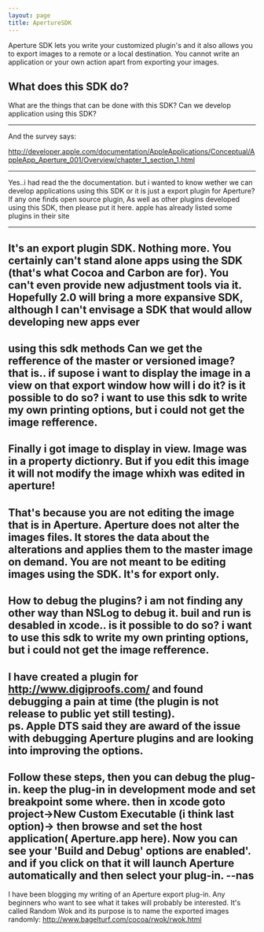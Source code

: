 ```yaml
---
layout: page
title: ApertureSDK
---
```


Aperture SDK lets you write your customized plugin's and it also allows you to export images to a remote or a local destination.
You cannot write an application or your own action apart from exporting your images.

What does this SDK do?
----
What are the things that can be done with this SDK? Can we develop application using this SDK?

----

And the survey says:

http://developer.apple.com/documentation/AppleApplications/Conceptual/AppleApp_Aperture_001/Overview/chapter_1_section_1.html

----
Yes..i had read the the documentation. but i wanted to know wether we can develop applications using this SDK or it is just a export plugin for Aperture?
If any one finds open source plugin, As well as other plugins developed  using this SDK, then please put it here. apple has already listed some plugins in their site

----
It's an export plugin SDK.  Nothing more.  You certainly can't stand alone apps using the SDK (that's what Cocoa and Carbon are for).  You can't even provide new adjustment tools via it.  Hopefully 2.0 will bring a more expansive SDK, although I can't envisage a SDK that would allow developing new apps ever
----
using this sdk methods Can we get the refference of the master or versioned image? that is.. if supose i want to display the image in a view on that export window how will i do it? 
is it possible to do so? i want to use this sdk to write my own printing options, but i could not get the image refference. 
----
Finally i got image to display in view. Image was in a property dictionry. But if you edit this image it will not modify the image whixh was edited in aperture!
----
That's because you are not editing the image that is in Aperture.  Aperture does not alter the images files.  It stores the data about the alterations and applies them to the master image on demand.  You are not meant to be editing images using the SDK.  It's for export only.
----
How to debug the plugins? i am not finding any other way than NSLog to debug it. buil and run is desabled in xcode..
is it possible to do so? i want to use this sdk to write my own printing options, but i could not get the image refference. 
----
I have created a plugin for http://www.digiproofs.com/ and found debugging a pain at time (the plugin is not release to public yet still testing).   
ps. Apple DTS said they are award of the issue with debugging Aperture plugins and are looking into improving the options.
----
Follow these steps, then you can debug the plug-in. keep the plug-in in development mode and set breakpoint some where. then in xcode goto project->New Custom Executable (i think last option)-> then browse and set the host application( Aperture.app here). Now you can see your 'Build and Debug' options are enabled'. and if you click on that it will launch Aperture automatically and then select your plug-in.                                              --nas
----
I have been blogging my writing of an Aperture export plug-in. Any beginners who want to see what it takes will probably be interested. It's called Random Wok and its purpose is to name the exported images randomly:
http://www.bagelturf.com/cocoa/rwok/rwok.html

